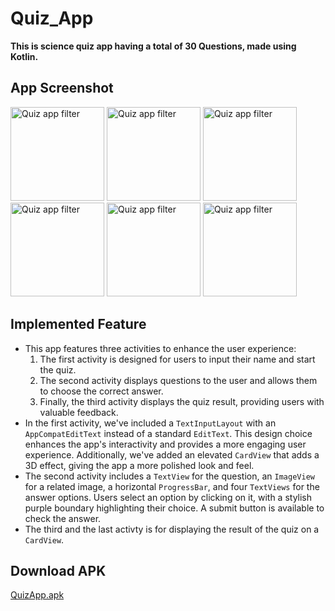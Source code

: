 # Quiz_App
**This is science quiz app having a total of 30 Questions, made using Kotlin.**  

## App Screenshot
<p float="left">  
  <img src="https://i.postimg.cc/J4RG52xh/Screenshot-2022-11-18-15-34-33-385-com-example-adi-quizapp.jpg" width="150" alt="Quiz app filter" >
  <img src="https://i.postimg.cc/k4jhYZ8d/Screenshot-2022-11-18-15-34-40-744-com-example-adi-quizapp.jpg" width="150" alt="Quiz app filter" >
  <img src="https://i.postimg.cc/Zq5QP4BL/Screenshot-2022-11-18-15-34-54-254-com-example-adi-quizapp.jpg" width="150" alt="Quiz app filter" >
  <img src="https://i.postimg.cc/FsbC270Z/Screenshot-2022-11-18-15-35-10-850-com-example-adi-quizapp.jpg" width="150" alt="Quiz app filter" >
  <img src="https://i.postimg.cc/jSdcmvxx/Screenshot-2022-11-18-15-35-27-239-com-example-adi-quizapp.jpg" width="150" alt="Quiz app filter" >
  <img src="https://i.postimg.cc/bY9QPbFs/Screenshot-2022-11-18-15-36-47-680-com-example-adi-quizapp.jpg" width="150" alt="Quiz app filter" >
</p>

## Implemented Feature
  - This app features three activities to enhance the user experience:
      1. The first activity is designed for users to input their name and start the quiz.
      2. The second activity displays questions to the user and allows them to choose the correct answer.
      3. Finally, the third activity displays the quiz result, providing users with valuable feedback.
  - In the first activity, we've included a `TextInputLayout` with an `AppCompatEditText` instead of a standard `EditText`. This design choice enhances the app's interactivity and provides a more engaging user experience. Additionally, we've added an elevated `CardView` that adds a 3D effect, giving the app a more polished look and feel. 
  - The second activity includes a `TextView` for the question, an `ImageView` for a related image, a horizontal `ProgressBar`, and four `TextViews` for the answer options. Users select an option by clicking on it, with a stylish purple boundary highlighting their choice. A submit button is available to check the answer.
  - The third and the last activty is for displaying the result of the quiz on a `CardView`.
    
## Download APK
  [QuizApp.apk](https://drive.google.com/file/d/12JG26MM-rcDPHkH3X8STYyJx0WU2U7z6/view?usp=sharing)
